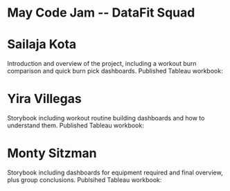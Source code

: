 # May Code Jam -- DataFit Squad



# Sailaja Kota
Introduction and overview of the project, including a workout burn comparison and quick burn pick dashboards.
Published Tableau workbook:

# Yira Villegas
Storybook including workout routine building dashboards and how to understand them.
Published Tableau workbook:

# Monty Sitzman
Storybook including dashboards for equipment required and final overview, plus group conclusions.
Publsihed Tableau workbook:
